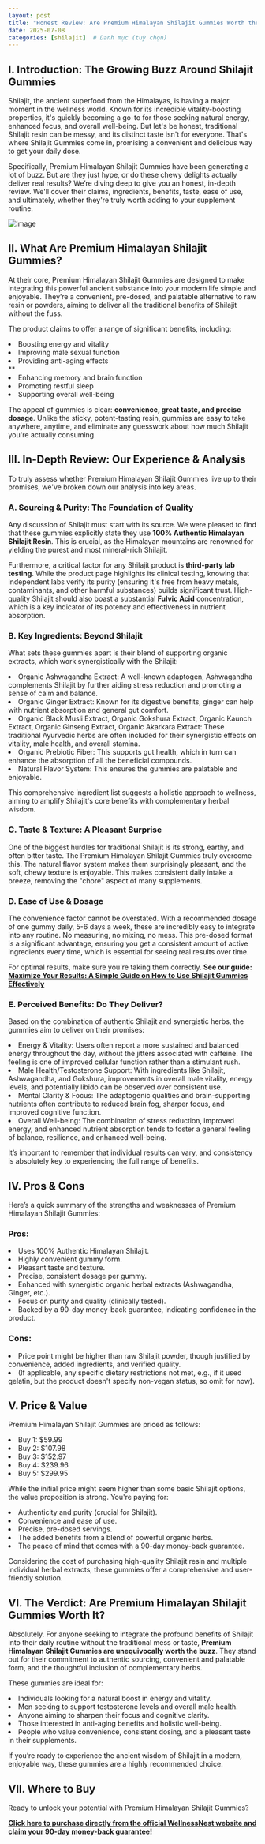 ```yaml
---
layout: post
title: "Honest Review: Are Premium Himalayan Shilajit Gummies Worth the Buzz?"
date: 2025-07-08
categories: [shilajit]  # Danh mục (tuỳ chọn)
---
```

## I. Introduction: The Growing Buzz Around Shilajit Gummies

Shilajit, the ancient superfood from the Himalayas, is having a major moment in the wellness world. Known for its incredible vitality-boosting properties, it's quickly becoming a go-to for those seeking natural energy, enhanced focus, and overall well-being. But let's be honest, traditional Shilajit resin can be messy, and its distinct taste isn't for everyone. That's where Shilajit Gummies come in, promising a convenient and delicious way to get your daily dose.

Specifically, Premium Himalayan Shilajit Gummies have been generating a lot of buzz. But are they just hype, or do these chewy delights actually deliver real results? We’re diving deep to give you an honest, in-depth review. We'll cover their claims, ingredients, benefits, taste, ease of use, and ultimately, whether they're truly worth adding to your supplement routine.

![image](https://github.com/user-attachments/assets/ec47e401-1106-499c-9484-e89dc130d5df)

## II. What Are Premium Himalayan Shilajit Gummies?
At their core, Premium Himalayan Shilajit Gummies are designed to make integrating this powerful ancient substance into your modern life simple and enjoyable. They’re a convenient, pre-dosed, and palatable alternative to raw resin or powders, aiming to deliver all the traditional benefits of Shilajit without the fuss.

The product claims to offer a range of significant benefits, including:

<li>Boosting energy and vitality</li>
<li>Improving male sexual function</li>
<li>Providing anti-aging effects</li>**
<li>Enhancing memory and brain function</li>
<li>Promoting restful sleep</li>
<li>Supporting overall well-being</li>

The appeal of gummies is clear: **convenience, great taste, and precise dosage**. Unlike the sticky, potent-tasting resin, gummies are easy to take anywhere, anytime, and eliminate any guesswork about how much Shilajit you're actually consuming.

## III. In-Depth Review: Our Experience & Analysis
To truly assess whether Premium Himalayan Shilajit Gummies live up to their promises, we've broken down our analysis into key areas.

### A. Sourcing & Purity: The Foundation of Quality
Any discussion of Shilajit must start with its source. We were pleased to find that these gummies explicitly state they use **100% Authentic Himalayan Shilajit Resin**. This is crucial, as the Himalayan mountains are renowned for yielding the purest and most mineral-rich Shilajit.

Furthermore, a critical factor for any Shilajit product is **third-party lab testing**. While the product page highlights its clinical testing, knowing that independent labs verify its purity (ensuring it's free from heavy metals, contaminants, and other harmful substances) builds significant trust. High-quality Shilajit should also boast a substantial **Fulvic Acid** concentration, which is a key indicator of its potency and effectiveness in nutrient absorption.

### B. Key Ingredients: Beyond Shilajit
What sets these gummies apart is their blend of supporting organic extracts, which work synergistically with the Shilajit:

<li>Organic Ashwagandha Extract: A well-known adaptogen, Ashwagandha complements Shilajit by further aiding stress reduction and promoting a sense of calm and balance.</li>
<li>Organic Ginger Extract: Known for its digestive benefits, ginger can help with nutrient absorption and general gut comfort.</li>
<li>Organic Black Musli Extract, Organic Gokshura Extract, Organic Kaunch Extract, Organic Ginseng Extract, Organic Akarkara Extract: These traditional Ayurvedic herbs are often included for their synergistic effects on vitality, male health, and overall stamina.</li>
<li>Organic Prebiotic Fiber: This supports gut health, which in turn can enhance the absorption of all the beneficial compounds.</li>
<li>Natural Flavor System: This ensures the gummies are palatable and enjoyable.</li>

This comprehensive ingredient list suggests a holistic approach to wellness, aiming to amplify Shilajit's core benefits with complementary herbal wisdom.

### C. Taste & Texture: A Pleasant Surprise
One of the biggest hurdles for traditional Shilajit is its strong, earthy, and often bitter taste. The Premium Himalayan Shilajit Gummies truly overcome this. The natural flavor system makes them surprisingly pleasant, and the soft, chewy texture is enjoyable. This makes consistent daily intake a breeze, removing the "chore" aspect of many supplements.

### D. Ease of Use & Dosage
The convenience factor cannot be overstated. With a recommended dosage of one gummy daily, 5-6 days a week, these are incredibly easy to integrate into any routine. No measuring, no mixing, no mess. This pre-dosed format is a significant advantage, ensuring you get a consistent amount of active ingredients every time, which is essential for seeing real results over time.

For optimal results, make sure you're taking them correctly. **See our guide: [Maximize Your Results: A Simple Guide on How to Use Shilajit Gummies Effectively](https://shilajitwellnesshub.blogspot.com/2025/06/how-to-use-shilajit-gummies.html)**

### E. Perceived Benefits: Do They Deliver?
Based on the combination of authentic Shilajit and synergistic herbs, the gummies aim to deliver on their promises:

<li>Energy & Vitality: Users often report a more sustained and balanced energy throughout the day, without the jitters associated with caffeine. The feeling is one of improved cellular function rather than a stimulant rush.</li>
<li>Male Health/Testosterone Support: With ingredients like Shilajit, Ashwagandha, and Gokshura, improvements in overall male vitality, energy levels, and potentially libido can be observed over consistent use.</li>
<li>Mental Clarity & Focus: The adaptogenic qualities and brain-supporting nutrients often contribute to reduced brain fog, sharper focus, and improved cognitive function.</li>
<li>Overall Well-being: The combination of stress reduction, improved energy, and enhanced nutrient absorption tends to foster a general feeling of balance, resilience, and enhanced well-being.</li>

It’s important to remember that individual results can vary, and consistency is absolutely key to experiencing the full range of benefits.

## IV. Pros & Cons
Here’s a quick summary of the strengths and weaknesses of Premium Himalayan Shilajit Gummies:

### Pros:

<li>Uses 100% Authentic Himalayan Shilajit.</li>
<li>Highly convenient gummy form.</li>
<li>Pleasant taste and texture.</li>
<li>Precise, consistent dosage per gummy.</li>
<li>Enhanced with synergistic organic herbal extracts (Ashwagandha, Ginger, etc.).</li>
<li>Focus on purity and quality (clinically tested).</li>
<li>Backed by a 90-day money-back guarantee, indicating confidence in the product.</li>

### Cons:

<li>Price point might be higher than raw Shilajit powder, though justified by convenience, added ingredients, and verified quality.</li>
<li>(If applicable, any specific dietary restrictions not met, e.g., if it used gelatin, but the product doesn't specify non-vegan status, so omit for now).</li>

## V. Price & Value
Premium Himalayan Shilajit Gummies are priced as follows:

<li>Buy 1: $59.99</li>
<li>Buy 2: $107.98</li>
<li>Buy 3: $152.97</li>
<li>Buy 4: $239.96</li>
<li>Buy 5: $299.95</li>

While the initial price might seem higher than some basic Shilajit options, the value proposition is strong. You're paying for:

<li>Authenticity and purity (crucial for Shilajit).</li>
<li>Convenience and ease of use.</li>
<li>Precise, pre-dosed servings.</li>
<li>The added benefits from a blend of powerful organic herbs.</li>
<li>The peace of mind that comes with a 90-day money-back guarantee.</li>

Considering the cost of purchasing high-quality Shilajit resin and multiple individual herbal extracts, these gummies offer a comprehensive and user-friendly solution.

## VI. The Verdict: Are Premium Himalayan Shilajit Gummies Worth It?
Absolutely. For anyone seeking to integrate the profound benefits of Shilajit into their daily routine without the traditional mess or taste, **Premium Himalayan Shilajit Gummies are unequivocally worth the buzz**. They stand out for their commitment to authentic sourcing, convenient and palatable form, and the thoughtful inclusion of complementary herbs.

These gummies are ideal for:

<li>Individuals looking for a natural boost in energy and vitality.</li>
<li>Men seeking to support testosterone levels and overall male health.</li>
<li>Anyone aiming to sharpen their focus and cognitive clarity.</li>
<li>Those interested in anti-aging benefits and holistic well-being.</li>
<li>People who value convenience, consistent dosing, and a pleasant taste in their supplements.</li>

If you’re ready to experience the ancient wisdom of Shilajit in a modern, enjoyable way, these gummies are a highly recommended choice.

## VII. Where to Buy
Ready to unlock your potential with Premium Himalayan Shilajit Gummies?

[**Click here to purchase directly from the official WellnessNest website and claim your 90-day money-back guarantee!**](https://wellnessnest.co/products/psg?ref=mhwzaqwa)

